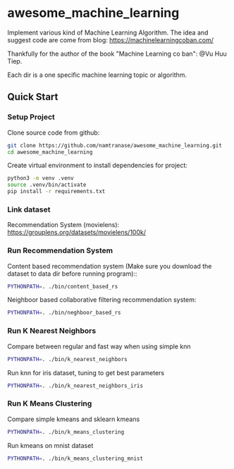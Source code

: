 # awesome_machine_learning
Implement various kind of Machine Learning Algorithm.
The idea and suggest code are come from blog:
https://machinelearningcoban.com/

Thankfully for the author of the book "Machine Learning co ban": @Vu Huu Tiep.

Each dir is a one specific machine learning topic or algorithm.

## Quick Start

### Setup Project

Clone source code from github:

```bash
git clone https://github.com/namtranase/awesome_machine_learning.git
cd awesome_machine_learning
```

Create virtual environment to install dependencies for project:

```bash
python3 -m venv .venv
source .venv/bin/activate
pip install -r requirements.txt
```

### Link dataset

Recommendation System (movielens): https://grouplens.org/datasets/movielens/100k/

### Run Recommendation System

Content based recommendation system (Make sure you download the dataset to data dir before running program)::

```bash
PYTHONPATH=. ./bin/content_based_rs
```

Neighboor based collaborative filtering recommendation system:

```bash
PYTHONPATH=. ./bin/neghboor_based_rs
```

### Run K Nearest Neighbors

Compare between regular and fast way when using simple knn

```bash
PYTHONPATH=. ./bin/k_nearest_neighbors
```

Run knn for iris dataset, tuning to get best parameters

```bash
PYTHONPATH=. ./bin/k_nearest_neighbors_iris
```

### Run K Means Clustering

Compare simple kmeans and sklearn kmeans

```bash
PYTHONPATH=. ./bin/k_means_clustering
```

Run kmeans on mnist dataset

```bash
PYTHONPATH=. ./bin/k_means_clustering_mnist
```